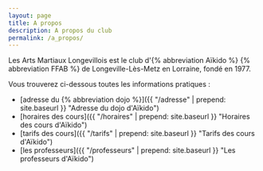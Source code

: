 ```yaml
---
layout: page
title: A propos
description: A propos du club
permalink: /a_propos/
---
```


Les Arts Martiaux Longevillois est le club d'{% abbreviation Aïkido %} {% abbreviation FFAB %} de Longeville-Lès-Metz en Lorraine, fondé en 1977.

Vous trouverez ci-dessous toutes les informations pratiques :

* [adresse du {% abbreviation dojo %}]({{ "/adresse" | prepend: site.baseurl }} "Adresse du dojo d'Aïkido")
* [horaires des cours]({{ "/horaires" | prepend: site.baseurl }} "Horaires des cours d'Aïkido")
* [tarifs des cours]({{ "/tarifs" | prepend: site.baseurl }} "Tarifs des cours d'Aïkido")
* [les professeurs]({{ "/professeurs" | prepend: site.baseurl }} "Les professeurs d'Aïkido")